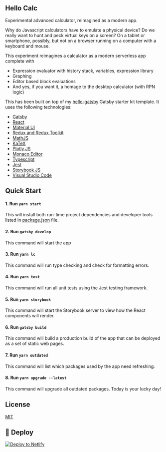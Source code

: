 ## Hello Calc

Experimental advanced calculator, reimagined as a modern app.

Why do Javascript calculators have to emulate a physical device? Do we really want to hunt and peck virtual keys on a screen?
On a tablet or smartphone, possibly, but not on a browser running on a computer with a keyboard and mouse.

This experiment reimagines a calculator as a modern serverless app complete with
* Expression evaluator with history stack, variables, expression library
* Graphing
* Editor based block evaluations
* And yes, if you want it, a homage to the desktop calculator (with RPN logic)

This has been built on top of my [hello-gatsby](https://github.com/ChristineTham/hello-gatsby.git) Gatsby starter kit template.
It uses the following technologies:
* [Gatsby](https://www.gatsbyjs.org)
* [React](https://reactjs.org)
* [Material UI](https://material-ui.com)
* [Redux and Redux Toolkit](https://redux.js.org)
* [MathJS](https://mathjs.org)
* [KaTeX](https://katex.org/)
* [Plotly JS](https://plotly.com/javascript/)
* [Monaco Editor](https://microsoft.github.io/monaco-editor/)
* [Typescript](https://www.typescriptlang.org)
* [Jest](https://jestjs.io/)
* [Storybook JS](https://storybook.js.org/)
* [Visual Studio Code](https://code.visualstudio.com/)

## Quick Start

#### 1. Run `yarn start`

This will install both run-time project dependencies and developer tools listed
in [package.json](../package.json) file.

#### 2. Run `gatsby develop`

This command will start the app

#### 3. Run `yarn lc`

This command will run type checking and check for formatting errors.

#### 4. Run `yarn test`

This command will run all unit tests using the Jest testing framework.

#### 5. Run `yarn storybook`

This command will start the Storybook server to view how the React components will render.

#### 6. Run `gatsby build`

This command will build a production build of the app that can be deployed as a set of static web pages.

#### 7. Run `yarn outdated`

This command will list which packages used by the app need refreshing.

#### 8. Run `yarn upgrade --latest`

This command will upgrade all outdated packages. Today is your lucky day!

## License

[MIT](https://github.com/ChristineTham/hellocalc-matui/raw/master/LICENSE)

## 💫 Deploy

[![Deploy to Netlify](https://www.netlify.com/img/deploy/button.svg)](https://app.netlify.com/start/deploy?repository=https://github.com/ChristineTham/hello-matui.git)

